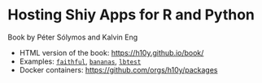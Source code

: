 # Hosting Shiy Apps for R and Python

Book by Péter Sólymos and Kalvin Eng

- HTML version of the book: <https://h10y.github.io/book/>
- Examples: [`faithful`](https://github.com/h10y/faithful), [`bananas`](https://github.com/h10y/bananas), [`lbtest`](https://github.com/h10y/lbtest)
- Docker containers: <https://github.com/orgs/h10y/packages>
